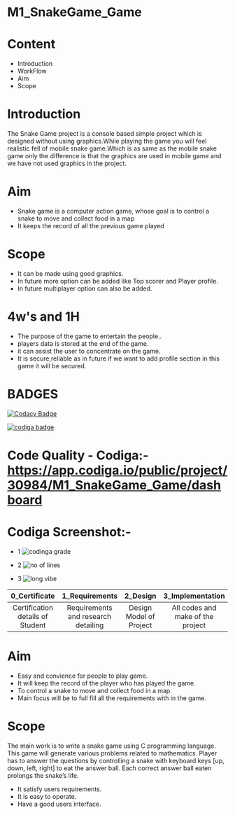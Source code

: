 # M1_SnakeGame_Game

# Content
* Introduction
* WorkFlow
* Aim
* Scope 

# Introduction

The Snake Game project is a console based simple project which is designed without using graphics.While playing the game you will feel realistic fell of mobile snake game.Which is as same as the mobile snake game only the difference is that the graphics are used in mobile game and we have not used graphics in the project.

# Aim

* Snake game is a computer action game, whose goal is to control a snake to move and collect food in a map
* It keeps the record of all the previous game played

# Scope

* It can be made using good graphics.
* In future more option can be added like Top scorer and Player profile.
* In future multiplayer option can also be added. 

# 4w's and 1H

* The purpose of the game to entertain the people..
* players data is stored at the end of the game.
* it can assist the user to concentrate on the game.
* It is secure,reliable as in future if we want to add profile section in this game it will be secured.

# BADGES

[![Codacy Badge](https://app.codacy.com/project/badge/Grade/7063f31ceeb34e518313eb8b92621eb8)](https://www.codacy.com/gh/itsabhi013/M1_SnakeGame_Game/dashboard?utm_source=github.com&amp;utm_medium=referral&amp;utm_content=itsabhi013/M1_SnakeGame_Game&amp;utm_campaign=Badge_Grade)

<a href="https://app.codiga.io/public/user/github/itsabhi013">
   <img src="https://api.codiga.io/public/badge/user/github/itsabhi013?style=light" alt="codiga badge" />
</a>



# Code Quality - Codiga:- https://app.codiga.io/public/project/30984/M1_SnakeGame_Game/dashboard 

# Codiga Screenshot:- 
* 1
![codinga grade](https://user-images.githubusercontent.com/98874671/153629203-41227a0d-aaeb-4c71-81c1-98bd5d7c6bcf.PNG)

* 2
 ![no of lines](https://user-images.githubusercontent.com/98874671/153630766-f483080d-a02c-4d25-8ac1-b52419607bf2.PNG)
 
 * 3
  ![long vibe](https://user-images.githubusercontent.com/98874671/153630893-4535a04a-33fc-4010-84bb-a9055a94ed80.PNG)


| 0_Certificate | 1_Requirements | 2_Design | 3_Implementation | 4_TestPlanAndOutput | 5_Report | 6_Images_and_output | 7_Others |
| :---: | :---: | :---: | :---: | :---: | :---: | :---: | :---: | 
| Certification details of Student| Requirements and research detailing | Design Model of Project | All codes and make of the project | Requirements and Test Plan |  Project Report | Screenshot of the Project | Reference And Details |

# Aim

* Easy and convience for people to play game.
* It will keep the record of the player who has played the game.
* To control a snake to move and collect food in a map.
* Main focus will be to full fill all the requirements with in the game.

# Scope 

The main work is to write a snake game using C programming language. This game will generate various problems related to mathematics. Player has to answer the questions by controlling a snake with keyboard keys [up, down, left, right] to eat the answer ball. Each correct answer ball eaten prolongs the snake’s life.

* It satisfy users requirements.
* It is easy to operate.
* Have a good users interface.
